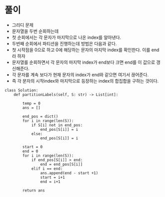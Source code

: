 

# 풀이
- 그리디 문제
- 문자열을 두번 순회하는데
- 첫 순회에서는 각 문자가 마지막으로 나온 index를 알아낸다.
- 두번째 순회에서 파티션을 진행하는데 방법은 다음과 같다.
- 첫 시작점을 0으로 하고 0에 해당하는 문자의 마지막 index를 확인한다. 이를 end라 하자
- 문자열를 순회하면서 각 문자의 마지막 index가 end보다 크면 end를 이 값으로 갱신해준다.
- 각 문자를 계속 보다가 현재 문자의 index가 end와 같으면 여기서 끊어준다.
- 즉 각 문자의 시작index와 마지막으로 등장하는 index의 합집합을 구하는 것이다.
```python3
class Solution:
    def partitionLabels(self, S: str) -> List[int]:
        
        temp = 0
        ans = []
        
        end_pos = dict()
        for i in range(len(S)):
            if S[i] not in end_pos:
                end_pos[S[i]] = i
            else:
                end_pos[S[i]] = i
        
        start = 0
        end = 0
        for i in range(len(S)):
            if end_pos[S[i]] > end:
                end = end_pos[S[i]]
            elif i == end:
                ans.append(end - start +1)
                start = i+1
                end = i+1
        
        return ans
```
